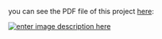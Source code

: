 
 you can see the PDF file of this project [here](url):

[![enter image description here][1]][1]


  [1]: https://i.stack.imgur.com/NpHh2.jpg
